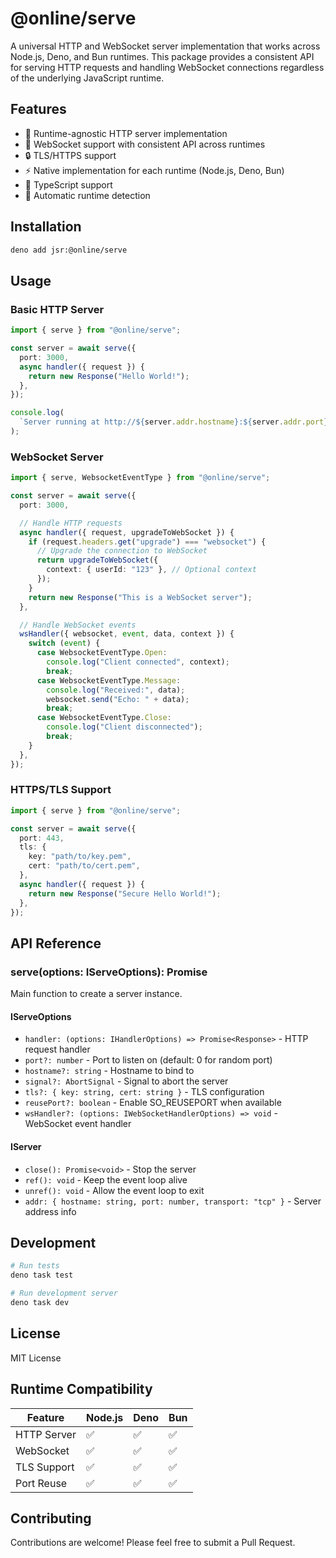 # @online/serve

A universal HTTP and WebSocket server implementation that works across Node.js,
Deno, and Bun runtimes. This package provides a consistent API for serving HTTP
requests and handling WebSocket connections regardless of the underlying
JavaScript runtime.

## Features

- 🔄 Runtime-agnostic HTTP server implementation
- 🔌 WebSocket support with consistent API across runtimes
- 🔒 TLS/HTTPS support
- ⚡ Native implementation for each runtime (Node.js, Deno, Bun)
- 🎯 TypeScript support
- 🔄 Automatic runtime detection

## Installation

```bash
deno add jsr:@online/serve
```

## Usage

### Basic HTTP Server

```typescript
import { serve } from "@online/serve";

const server = await serve({
  port: 3000,
  async handler({ request }) {
    return new Response("Hello World!");
  },
});

console.log(
  `Server running at http://${server.addr.hostname}:${server.addr.port}`,
);
```

### WebSocket Server

```typescript
import { serve, WebsocketEventType } from "@online/serve";

const server = await serve({
  port: 3000,

  // Handle HTTP requests
  async handler({ request, upgradeToWebSocket }) {
    if (request.headers.get("upgrade") === "websocket") {
      // Upgrade the connection to WebSocket
      return upgradeToWebSocket({
        context: { userId: "123" }, // Optional context
      });
    }
    return new Response("This is a WebSocket server");
  },

  // Handle WebSocket events
  wsHandler({ websocket, event, data, context }) {
    switch (event) {
      case WebsocketEventType.Open:
        console.log("Client connected", context);
        break;
      case WebsocketEventType.Message:
        console.log("Received:", data);
        websocket.send("Echo: " + data);
        break;
      case WebsocketEventType.Close:
        console.log("Client disconnected");
        break;
    }
  },
});
```

### HTTPS/TLS Support

```typescript
import { serve } from "@online/serve";

const server = await serve({
  port: 443,
  tls: {
    key: "path/to/key.pem",
    cert: "path/to/cert.pem",
  },
  async handler({ request }) {
    return new Response("Secure Hello World!");
  },
});
```

## API Reference

### serve(options: IServeOptions): Promise<IServer>

Main function to create a server instance.

#### IServeOptions

- `handler: (options: IHandlerOptions) => Promise<Response>` - HTTP request
  handler
- `port?: number` - Port to listen on (default: 0 for random port)
- `hostname?: string` - Hostname to bind to
- `signal?: AbortSignal` - Signal to abort the server
- `tls?: { key: string, cert: string }` - TLS configuration
- `reusePort?: boolean` - Enable SO_REUSEPORT when available
- `wsHandler?: (options: IWebSocketHandlerOptions) => void` - WebSocket event
  handler

#### IServer

- `close(): Promise<void>` - Stop the server
- `ref(): void` - Keep the event loop alive
- `unref(): void` - Allow the event loop to exit
- `addr: { hostname: string, port: number, transport: "tcp" }` - Server address
  info

## Development

```bash
# Run tests
deno task test

# Run development server
deno task dev
```

## License

MIT License

## Runtime Compatibility

| Feature     | Node.js | Deno | Bun |
| ----------- | ------- | ---- | --- |
| HTTP Server | ✅      | ✅   | ✅  |
| WebSocket   | ✅      | ✅   | ✅  |
| TLS Support | ✅      | ✅   | ✅  |
| Port Reuse  | ✅      | ✅   | ✅  |

## Contributing

Contributions are welcome! Please feel free to submit a Pull Request.

